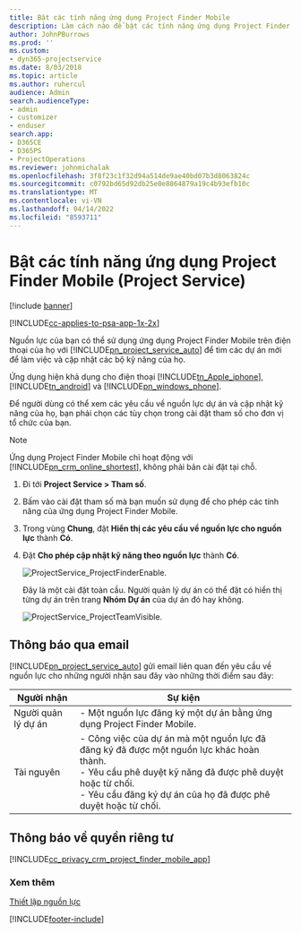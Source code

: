 ```yaml
---
title: Bật các tính năng ứng dụng Project Finder Mobile
description: Làm cách nào để bật các tính năng ứng dụng Project Finder Mobile cho Project Service
author: JohnPBurrows
ms.prod: ''
ms.custom:
- dyn365-projectservice
ms.date: 8/03/2018
ms.topic: article
ms.author: ruhercul
audience: Admin
search.audienceType:
- admin
- customizer
- enduser
search.app:
- D365CE
- D365PS
- ProjectOperations
ms.reviewer: johnmichalak
ms.openlocfilehash: 3f8f23c1f32d94a514de9ae40bd07b3d8063824c
ms.sourcegitcommit: c0792bd65d92db25e0e8864879a19c4b93efb10c
ms.translationtype: MT
ms.contentlocale: vi-VN
ms.lasthandoff: 04/14/2022
ms.locfileid: "8593711"
---
```

# <a name="enable-project-finder-mobile-app-features-project-service"></a>Bật các tính năng ứng dụng Project Finder Mobile (Project Service)

[!include [banner](../includes/psa-now-project-operations.md)]

[!INCLUDE[cc-applies-to-psa-app-1x-2x](../includes/cc-applies-to-psa-app-1x-2x.md)]

Nguồn lực của bạn có thể sử dụng ứng dụng Project Finder Mobile trên điện thoại của họ với [!INCLUDE[pn_project_service_auto](../includes/pn-project-service-auto.md)] để tìm các dự án mới để làm việc và cập nhật các bộ kỹ năng của họ.  
  
 Ứng dụng hiện khả dụng cho điện thoại [!INCLUDE[tn_Apple_iphone](../includes/tn-apple-iphone.md)], [!INCLUDE[tn_android](../includes/tn-android.md)] và [!INCLUDE[pn_windows_phone](../includes/pn-windows-phone.md)].  
    
 Để người dùng có thể xem các yêu cầu về nguồn lực dự án và cập nhật kỹ năng của họ, bạn phải chọn các tùy chọn trong cài đặt tham số cho đơn vị tổ chức của bạn.
  
> [!NOTE]
>  Ứng dụng Project Finder Mobile chỉ hoạt động với [!INCLUDE[pn_crm_online_shortest](../includes/pn-crm-online-shortest.md)], không phải bản cài đặt tại chỗ.  
  
1. Đi tới **Project Service > Tham số**.  
  
2. Bấm vào cài đặt tham số mà bạn muốn sử dụng để cho phép các tính năng của ứng dụng Project Finder Mobile.  
  
3. Trong vùng **Chung**, đặt **Hiển thị các yêu cầu về nguồn lực cho nguồn lực** thành **Có**.  
  
4. Đặt **Cho phép cập nhật kỹ năng theo nguồn lực** thành **Có**.  
  
   ![ProjectService_ProjectFinderEnable.](../psa/media/project-service-project-finder-enable.png "ProjectService_ProjectFinderEnable")  
  
   Đây là một cài đặt toàn cầu. Người quản lý dự án có thể đặt có hiển thị từng dự án trên trang **Nhóm Dự án** của dự án đó hay không.  
  
   ![ProjectService_ProjectTeamVisible.](../psa/media/project-service-project-team-visible.png "ProjectService_ProjectTeamVisible")  
  
## <a name="email-notifications"></a>Thông báo qua email  
 [!INCLUDE[pn_project_service_auto](../includes/pn-project-service-auto.md)] gửi email liên quan đến yêu cầu về nguồn lực cho những người nhận sau đây vào những thời điểm sau đây:  
  
|Người nhận|Sự kiện|  
|---------------|-----------|  
|Người quản lý dự án|- Một nguồn lực đăng ký một dự án bằng ứng dụng Project Finder Mobile.|  
|Tài nguyên|- Công việc của dự án mà một nguồn lực đã đăng ký đã được một nguồn lực khác hoàn thành.<br />- Yêu cầu phê duyệt kỹ năng đã được phê duyệt hoặc từ chối.<br />- Yêu cầu đăng ký dự án của họ đã được phê duyệt hoặc từ chối.|  
  
## <a name="privacy-notice"></a>Thông báo về quyền riêng tư  
 [!INCLUDE[cc_privacy_crm_project_finder_mobile_app](../includes/cc-privacy-crm-project-finder-mobile-app.md)]  
  
### <a name="see-also"></a>Xem thêm  
 [Thiết lập nguồn lực](../psa/set-up-resources.md)


[!INCLUDE[footer-include](../includes/footer-banner.md)]
